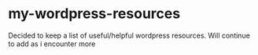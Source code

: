 # my-wordpress-resources
Decided to keep a list of useful/helpful wordpress resources. Will continue to add as i encounter more
